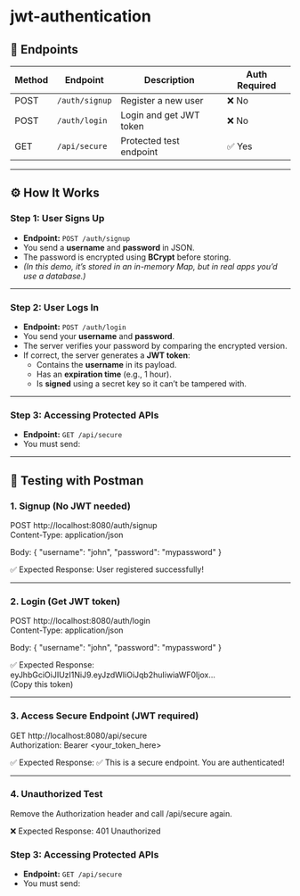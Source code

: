 # jwt-authentication
## 📂 Endpoints

| Method | Endpoint        | Description                | Auth Required |
|--------|----------------|----------------------------|--------------|
| POST   | `/auth/signup` | Register a new user        | ❌ No         |
| POST   | `/auth/login`  | Login and get JWT token    | ❌ No         |
| GET    | `/api/secure`  | Protected test endpoint    | ✅ Yes        |

---

## ⚙️ How It Works

### **Step 1: User Signs Up**
- **Endpoint:** `POST /auth/signup`
- You send a **username** and **password** in JSON.
- The password is encrypted using **BCrypt** before storing.
- *(In this demo, it’s stored in an in-memory Map, but in real apps you’d use a database.)*

---

### **Step 2: User Logs In**
- **Endpoint:** `POST /auth/login`
- You send your **username** and **password**.
- The server verifies your password by comparing the encrypted version.
- If correct, the server generates a **JWT token**:
  - Contains the **username** in its payload.
  - Has an **expiration time** (e.g., 1 hour).
  - Is **signed** using a secret key so it can’t be tampered with.

---
### **Step 3: Accessing Protected APIs**
- **Endpoint:** `GET /api/secure`
- You must send:

---
## 🧪 Testing with Postman

### 1. Signup (No JWT needed)
POST http://localhost:8080/auth/signup  
Content-Type: application/json  

Body:
{
  "username": "john",
  "password": "mypassword"
}

✅ Expected Response:
User registered successfully!

---

### 2. Login (Get JWT token)
POST http://localhost:8080/auth/login  
Content-Type: application/json  

Body:
{
  "username": "john",
  "password": "mypassword"
}

✅ Expected Response:
eyJhbGciOiJIUzI1NiJ9.eyJzdWIiOiJqb2huIiwiaWF0Ijox...  
(Copy this token)

---

### 3. Access Secure Endpoint (JWT required)
GET http://localhost:8080/api/secure  
Authorization: Bearer <your_token_here>  

✅ Expected Response:
✅ This is a secure endpoint. You are authenticated!

---

### 4. Unauthorized Test
Remove the Authorization header and call /api/secure again.  

❌ Expected Response:
401 Unauthorized

### **Step 3: Accessing Protected APIs**
- **Endpoint:** `GET /api/secure`
- You must send:
